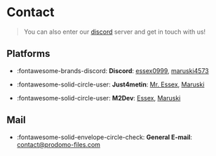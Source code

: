 # Contact

> You can also enter our [discord][discordsv] server and get in touch with us! 

## Platforms

<div class="grid cards" markdown>

- :fontawesome-brands-discord: **Discord**: [essex0999][discord], [maruski4573][discordmaruski]

</div>

<div class="grid cards" markdown>

- :fontawesome-solid-circle-user: **Just4metin**: [Mr. Essex][j4m], [Maruski][j4mmaruski]

</div>

<div class="grid cards" markdown>

- :fontawesome-solid-circle-user: **M2Dev**: [Essex][m2dev], [Maruski][m2devmaruski]

</div>

## Mail

<div class="grid cards" markdown>

- :fontawesome-solid-envelope-circle-check: **General E-mail**: contact@prodomo-files.com

</div>


[discord]: https://discord.gg/K282CnuUWx
[j4m]: https://just4metin.ro/member/Mr.%20Essex/
[m2dev]: https://m2dev.ro/profile/42-essex/
[discordsv]: https://discord.gg/K282CnuUWx
[discordmaruski]: https://discord.gg/K282CnuUWx
[j4mmaruski]: https://just4metin.ro/member/Maruski/
[m2devmaruski]: https://m2dev.ro/profile/5-maruski/